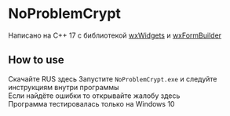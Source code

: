 # NoProblemCrypt
Написано на C++ 17 с библиотекой [wxWidgets](https://www.wxwidgets.org) и [wxFormBuilder](https://github.com/wxFormBuilder/wxFormBuilder)
## How to use
Скачайте RUS здесь
Запустите `NoProblemCrypt.exe` и следуйте инструкциям внутри программы\
Если найдёте ошибки то открывайте жалобу здесь\
Программа тестировалась только на Windows 10
